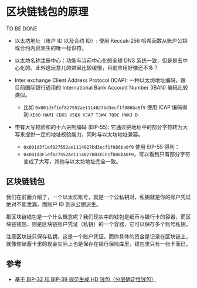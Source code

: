 # 区块链钱包的原理


TO BE DONE

- 以太坊地址（账户 ID 以及合约 ID）: 使用 Keccak-256 哈希函数从账户公钥或合约内容派生的唯一标识符。
- 以太坊名称注册中心：功能与当前中心化的全球 DNS 系统一致，但是是去中心化的。此外这玩意儿的进展比较缓慢，目前应用好像还不多？

- Inter exchange Client Address Protocol (ICAP): 一种以太坊地址编码，跟目前国际银行通用的 International Bank Account Number (IBAN) 编码比较类似。
  - 比如 `0x001d3f1ef827552ae1114027bd3ecf1f086ba0f9` 使用 ICAP 编码得到 `XE60 HAMI CDXS V5QX VJA7 TJW4 7Q9C HWKJ D`
- 带有大写校验和的十六进制编码 (EIP-55): 它通过把地址中的部分字符转为大写来提供一定的地址校验能力，同时与以太坊地址兼容。
  - `0x001d3f1ef827552ae1114027bd3ecf1f086ba0f9` 使用 EIP-55 得到： 
  - `0x001d3F1ef827552Ae1114027BD3ECF1f086bA0F9`，可以看到只有部分字符变成了大写，其他与以太坊地址完全一致。


## 区块链钱包

我们在前面介绍了，一个以太坊账号，就是一个公私钥对，私钥就是你的账户凭证绝对不能泄漏，而账户 ID 则从公钥派生。

那区块链钱包是一个什么概念呢？我们现实中的钱包是纸币与银行卡的容器，而区块链钱包，则是区块链账户凭证（私钥）的一个容器，它可以保存多个账号私钥。

注意区块链只保存私钥，这是一个账户凭证，而你具体的资金是记录在区块链上，就像你储蓄卡里的现金实际上也是保存在银行保险库里，钱包里只有一张卡而已。



## 参考

- [基于 BIP-32 和 BIP-39 规范生成 HD 钱包（分层确定性钱包） ](https://stevenocean.github.io/2018/09/23/generate-hd-wallet-by-bip39.html)

